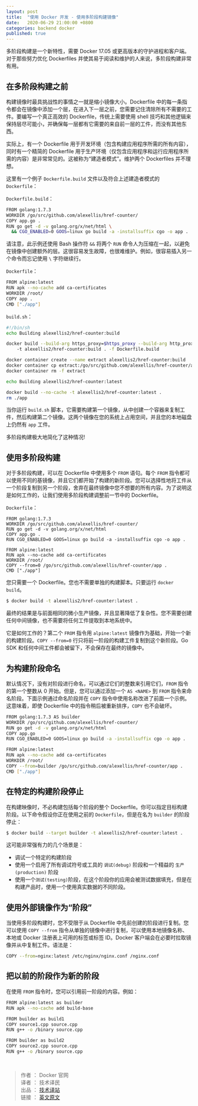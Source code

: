 ```yaml
---
layout: post
title:  "使用 Docker 开发 - 使用多阶段构建镜像"
date:   2020-06-29 21:00:00 +0800
categories: backend docker
published: true
---
```


多阶段构建是一个新特性，需要 Docker 17.05 或更高版本的守护进程和客户端。对于那些努力优化 Dockerfiles 并使其易于阅读和维护的人来说，多阶段构建非常有用。

## 在多阶段构建之前

构建镜像时最具挑战性的事情之一就是缩小镜像大小。Dockerfile 中的每一条指令都会在镜像中添加一个层，在进入下一层之前，您需要记住清除所有不需要的工件。要编写一个真正高效的 Dockerfile，传统上需要使用 shell 技巧和其他逻辑来保持层尽可能小，并确保每一层都有它需要的来自前一层的工件，而没有其他东西。

实际上，有一个 Dockerfile 用于开发环境（包含构建应用程序所需的所有内容），同时有一个精简的 Dockerfile 用于生产环境（仅包含应用程序和运行应用程序所需的内容）是非常常见的。这被称为“建造者模式”。维护两个 Dockerfiles 并不理想。

这里有一个例子 `Dockerfile.build` 文件以及符合上述建造者模式的 `Dockerfile`：

`Dockerfile.build`：

```BASH
FROM golang:1.7.3
WORKDIR /go/src/github.com/alexellis/href-counter/
COPY app.go .
RUN go get -d -v golang.org/x/net/html \
  && CGO_ENABLED=0 GOOS=linux go build -a -installsuffix cgo -o app .
```

请注意，此示例还使用 Bash 操作符 `&&` 将两个 `RUN` 命令人为压缩在一起，以避免在镜像中创建额外的层。这很容易发生故障，也很难维护。例如，很容易插入另一个命令而忘记使用 `\` 字符继续行。

`Dockerfile`：

```BASH
FROM alpine:latest  
RUN apk --no-cache add ca-certificates
WORKDIR /root/
COPY app .
CMD ["./app"]  
```

`build.sh`：

```BASH
#!/bin/sh
echo Building alexellis2/href-counter:build

docker build --build-arg https_proxy=$https_proxy --build-arg http_proxy=$http_proxy \  
    -t alexellis2/href-counter:build . -f Dockerfile.build

docker container create --name extract alexellis2/href-counter:build  
docker container cp extract:/go/src/github.com/alexellis/href-counter/app ./app  
docker container rm -f extract

echo Building alexellis2/href-counter:latest

docker build --no-cache -t alexellis2/href-counter:latest .
rm ./app
```

当你运行 `build.sh` 脚本，它需要构建第一个镜像，从中创建一个容器来复制工件，然后构建第二个镜像。这两个镜像在您的系统上占用空间，并且您的本地磁盘上仍然有 `app` 工件。

多阶段构建极大地简化了这种情况!

## 使用多阶段构建

对于多阶段构建，可以在 Dockerfile 中使用多个 `FROM` 语句。每个 `FROM` 指令都可以使用不同的基镜像，并且它们都开始了构建的新阶段。您可以选择性地将工件从一个阶段复制到另一个阶段，舍弃在最终镜像中您不想要的所有内容。为了说明这是如何工作的，让我们使用多阶段构建调整前一节中的 Dockerfile。

`Dockerfile`：

```
FROM golang:1.7.3
WORKDIR /go/src/github.com/alexellis/href-counter/
RUN go get -d -v golang.org/x/net/html  
COPY app.go .
RUN CGO_ENABLED=0 GOOS=linux go build -a -installsuffix cgo -o app .

FROM alpine:latest  
RUN apk --no-cache add ca-certificates
WORKDIR /root/
COPY --from=0 /go/src/github.com/alexellis/href-counter/app .
CMD ["./app"]  
```

您只需要一个 Dockerfile。您也不需要单独的构建脚本。只要运行 `docker build`。

```BASH
$ docker build -t alexellis2/href-counter:latest .
```

最终的结果是与前面相同的微小生产镜像，并且显著降低了复杂性。您不需要创建任何中间镜像，也不需要将任何工件提取到本地系统中。

它是如何工作的？第二个 `FROM` 指令用 `alpine:latest` 镜像作为基础，开始一个新的构建阶段。`COPY --from=0` 行只将前一阶段的构建工件复制到这个新阶段。Go SDK 和任何中间工件都会被留下，不会保存在最终的镜像中。

## 为构建阶段命名

默认情况下，没有对阶段进行命名，可以通过它们的整数来引用它们，`FROM` 指令的第一个整数从 0 开始。但是，您可以通过添加一个 `AS <NAME>` 到 `FROM` 指令来命名阶段。下面示例通过命名阶段并在 `COPY` 指令中使用名称改进了前面一个示例。这意味着，即使 Dockerfile 中的指令稍后被重新排序，`COPY` 也不会破坏。

```BASH
FROM golang:1.7.3 AS builder
WORKDIR /go/src/github.com/alexellis/href-counter/
RUN go get -d -v golang.org/x/net/html  
COPY app.go    .
RUN CGO_ENABLED=0 GOOS=linux go build -a -installsuffix cgo -o app .

FROM alpine:latest  
RUN apk --no-cache add ca-certificates
WORKDIR /root/
COPY --from=builder /go/src/github.com/alexellis/href-counter/app .
CMD ["./app"]  
```

## 在特定的构建阶段停止

在构建映像时，不必构建包括每个阶段的整个 Dockerfile。你可以指定目标构建阶段。以下命令假设你正在使用之前的 `Dockerfile`，但是在名为 `builder` 的阶段停止：

```BASH
$ docker build --target builder -t alexellis2/href-counter:latest .
```

这可能非常强有力的几个场景是：
- 调试一个特定的构建阶段
- 使用一个启用了所有调试符号或工具的 `调试(debug)` 阶段和一个精益的 `生产(production)` 阶段
- 使用一个`测试(testing)`阶段，在这个阶段你的应用会被测试数据填充，但是在构建产品时，使用一个使用真实数据的不同阶段。

## 使用外部镜像作为“阶段”

当使用多阶段构建时，您不受限于从 Dockerfile 中先前创建的阶段进行复制。您可以使用 `COPY --from` 指令从单独的镜像中进行复制，可以使用本地镜像名称、本地或 Docker 注册表上可用的标签或标签 ID。Docker 客户端会在必要时拉取镜像并从中复制工件。语法是：

```BASH
COPY --from=nginx:latest /etc/nginx/nginx.conf /nginx.conf
```

## 把以前的阶段作为新的阶段

在使用 `FROM` 指令时，您可以引用前一阶段的内容。例如：

```BASH
FROM alpine:latest as builder
RUN apk --no-cache add build-base

FROM builder as build1
COPY source1.cpp source.cpp
RUN g++ -o /binary source.cpp

FROM builder as build2
COPY source2.cpp source.cpp
RUN g++ -o /binary source.cpp
```


<br/>

> 作者 ： Docker 官网 <br/>
> 译者 ： 技术译民 <br/>
> 出品 ： [技术译站](https://ittranslator.cn/) <br/>
> 链接 ： [英文原文](https://docs.docker.com/develop/develop-images/multistage-build/)
